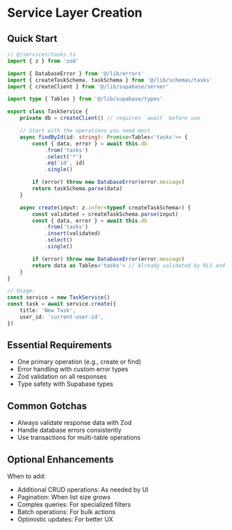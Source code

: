 # Service Layer Creation

## Quick Start

```typescript
// @/services/tasks.ts
import { z } from 'zod'

import { DatabaseError } from '@/lib/errors'
import { createTaskSchema, taskSchema } from '@/lib/schemas/tasks'
import { createClient } from '@/lib/supabase/server'

import type { Tables } from '@/lib/supabase/types'

export class TaskService {
    private db = createClient() // requires `await` before use

    // Start with the operations you need most
    async findById(id: string): Promise<Tables<'tasks'>> {
        const { data, error } = await this.db
            .from('tasks')
            .select('*')
            .eq('id', id)
            .single()

        if (error) throw new DatabaseError(error.message)
        return taskSchema.parse(data)
    }

    async create(input: z.infer<typeof createTaskSchema>) {
        const validated = createTaskSchema.parse(input)
        const { data, error } = await this.db
            .from('tasks')
            .insert(validated)
            .select()
            .single()

        if (error) throw new DatabaseError(error.message)
        return data as Tables<'tasks'> // Already validated by RLS and schema
    }
}

// Usage:
const service = new TaskService()
const task = await service.create({
    title: 'New Task',
    user_id: 'current-user-id',
})
```

## Essential Requirements

- One primary operation (e.g., create or find)
- Error handling with custom error types
- Zod validation on all responses
- Type safety with Supabase types

## Common Gotchas

- Always validate response data with Zod
- Handle database errors consistently
- Use transactions for multi-table operations

## Optional Enhancements

When to add:

- Additional CRUD operations: As needed by UI
- Pagination: When list size grows
- Complex queries: For specialized filters
- Batch operations: For bulk actions
- Optimistic updates: For better UX
